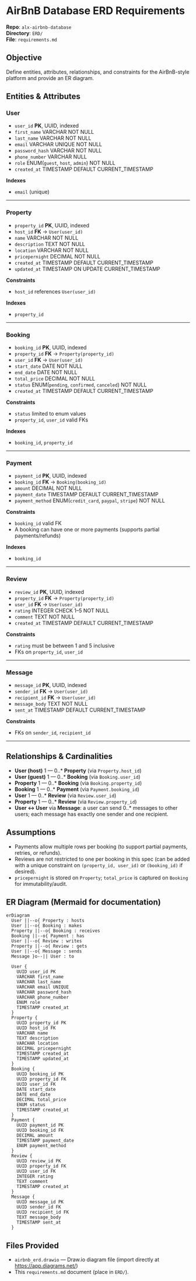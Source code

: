# AirBnB Database ERD Requirements

**Repo**: `alx-airbnb-database`  
**Directory**: `ERD/`  
**File**: `requirements.md`

## Objective

Define entities, attributes, relationships, and constraints for the AirBnB-style platform and provide an ER diagram.

## Entities & Attributes

### User

- `user_id` **PK**, UUID, indexed
- `first_name` VARCHAR NOT NULL
- `last_name` VARCHAR NOT NULL
- `email` VARCHAR UNIQUE NOT NULL
- `password_hash` VARCHAR NOT NULL
- `phone_number` VARCHAR NULL
- `role` ENUM(`guest`, `host`, `admin`) NOT NULL
- `created_at` TIMESTAMP DEFAULT CURRENT_TIMESTAMP

**Indexes**

- `email` (unique)

---

### Property

- `property_id` **PK**, UUID, indexed
- `host_id` **FK** → `User(user_id)`
- `name` VARCHAR NOT NULL
- `description` TEXT NOT NULL
- `location` VARCHAR NOT NULL
- `pricepernight` DECIMAL NOT NULL
- `created_at` TIMESTAMP DEFAULT CURRENT_TIMESTAMP
- `updated_at` TIMESTAMP ON UPDATE CURRENT_TIMESTAMP

**Constraints**

- `host_id` references `User(user_id)`

**Indexes**

- `property_id`

---

### Booking

- `booking_id` **PK**, UUID, indexed
- `property_id` **FK** → `Property(property_id)`
- `user_id` **FK** → `User(user_id)`
- `start_date` DATE NOT NULL
- `end_date` DATE NOT NULL
- `total_price` DECIMAL NOT NULL
- `status` ENUM(`pending`, `confirmed`, `canceled`) NOT NULL
- `created_at` TIMESTAMP DEFAULT CURRENT_TIMESTAMP

**Constraints**

- `status` limited to enum values
- `property_id`, `user_id` valid FKs

**Indexes**

- `booking_id`, `property_id`

---

### Payment

- `payment_id` **PK**, UUID, indexed
- `booking_id` **FK** → `Booking(booking_id)`
- `amount` DECIMAL NOT NULL
- `payment_date` TIMESTAMP DEFAULT CURRENT_TIMESTAMP
- `payment_method` ENUM(`credit_card`, `paypal`, `stripe`) NOT NULL

**Constraints**

- `booking_id` valid FK
- A booking can have one or more payments (supports partial payments/refunds)

**Indexes**

- `booking_id`

---

### Review

- `review_id` **PK**, UUID, indexed
- `property_id` **FK** → `Property(property_id)`
- `user_id` **FK** → `User(user_id)`
- `rating` INTEGER CHECK 1–5 NOT NULL
- `comment` TEXT NOT NULL
- `created_at` TIMESTAMP DEFAULT CURRENT_TIMESTAMP

**Constraints**

- `rating` must be between 1 and 5 inclusive
- FKs on `property_id`, `user_id`

---

### Message

- `message_id` **PK**, UUID, indexed
- `sender_id` **FK** → `User(user_id)`
- `recipient_id` **FK** → `User(user_id)`
- `message_body` TEXT NOT NULL
- `sent_at` TIMESTAMP DEFAULT CURRENT_TIMESTAMP

**Constraints**

- FKs on `sender_id`, `recipient_id`

---

## Relationships & Cardinalities

- **User (host)** 1 — 0..\* **Property** (via `Property.host_id`)
- **User (guest)** 1 — 0..\* **Booking** (via `Booking.user_id`)
- **Property** 1 — 0..\* **Booking** (via `Booking.property_id`)
- **Booking** 1 — 0..\* **Payment** (via `Payment.booking_id`)
- **User** 1 — 0..\* **Review** (via `Review.user_id`)
- **Property** 1 — 0..\* **Review** (via `Review.property_id`)
- **User ↔ User** via **Message**: a user can send 0..\* messages to other users; each message has exactly one sender and one recipient.

## Assumptions

- Payments allow multiple rows per booking (to support partial payments, retries, or refunds).
- Reviews are not restricted to one per booking in this spec (can be added with a unique constraint on `(property_id, user_id)` or `(booking_id)` if desired).
- `pricepernight` is stored on `Property`; `total_price` is captured on `Booking` for immutability/audit.

## ER Diagram (Mermaid for documentation)

```mermaid
erDiagram
  User ||--o{ Property : hosts
  User ||--o{ Booking : makes
  Property ||--o{ Booking : receives
  Booking ||--o{ Payment : has
  User ||--o{ Review : writes
  Property ||--o{ Review : gets
  User ||--o{ Message : sends
  Message }o--|| User : to

  User {
    UUID user_id PK
    VARCHAR first_name
    VARCHAR last_name
    VARCHAR email UNIQUE
    VARCHAR password_hash
    VARCHAR phone_number
    ENUM role
    TIMESTAMP created_at
  }
  Property {
    UUID property_id PK
    UUID host_id FK
    VARCHAR name
    TEXT description
    VARCHAR location
    DECIMAL pricepernight
    TIMESTAMP created_at
    TIMESTAMP updated_at
  }
  Booking {
    UUID booking_id PK
    UUID property_id FK
    UUID user_id FK
    DATE start_date
    DATE end_date
    DECIMAL total_price
    ENUM status
    TIMESTAMP created_at
  }
  Payment {
    UUID payment_id PK
    UUID booking_id FK
    DECIMAL amount
    TIMESTAMP payment_date
    ENUM payment_method
  }
  Review {
    UUID review_id PK
    UUID property_id FK
    UUID user_id FK
    INTEGER rating
    TEXT comment
    TIMESTAMP created_at
  }
  Message {
    UUID message_id PK
    UUID sender_id FK
    UUID recipient_id FK
    TEXT message_body
    TIMESTAMP sent_at
  }
```

## Files Provided

- `airbnb_erd.drawio` — Draw.io diagram file (import directly at https://app.diagrams.net/)
- This `requirements.md` document (place in `ERD/`).
